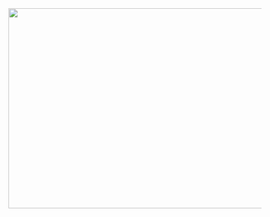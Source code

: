 
<img src="https://user-images.githubusercontent.com/72307054/283282087-90e8f4ba-04c5-43af-8fe5-869ca871e4f7.jpg" width="600" height="400" />



